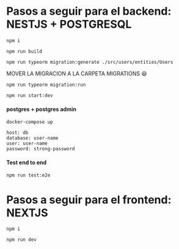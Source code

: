 # Pasos a seguir para el backend: NESTJS + POSTGRESQL

`npm i`

`npm run build `

`npm run typeorm migration:generate ./src/users/entities/Users`

MOVER LA MIGRACION A LA CARPETA MIGRATIONS 😆

`npm run typeorm migration:run`

`npm run start:dev`

#### postgres + postgres admin
`docker-compose up`

```
host: db
database: user-name
user: user-name
password: strong-password
```

#### Test end to end
`npm run test:e2e`


# Pasos a seguir para el frontend: NEXTJS

`npm i`

`npm run dev`
